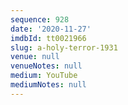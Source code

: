 ```yaml
---
sequence: 928
date: '2020-11-27'
imdbId: tt0021966
slug: a-holy-terror-1931
venue: null
venueNotes: null
medium: YouTube
mediumNotes: null
---
```


